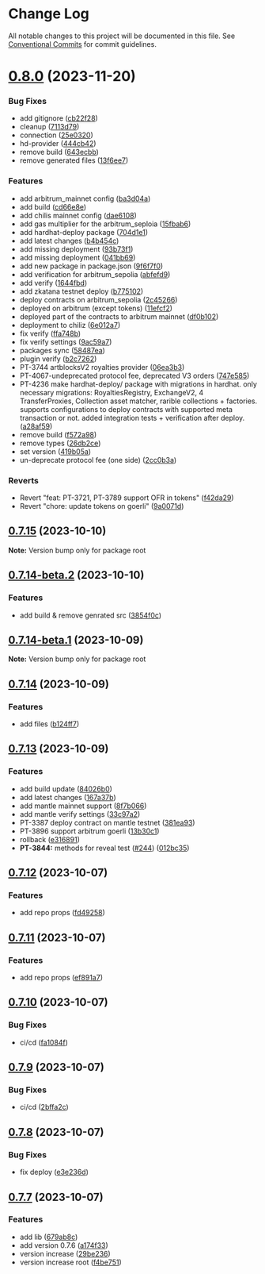 # Change Log

All notable changes to this project will be documented in this file.
See [Conventional Commits](https://conventionalcommits.org) for commit guidelines.

# [0.8.0](https://github.com/rarible/protocol-contracts/compare/v0.7.15...v0.8.0) (2023-11-20)


### Bug Fixes

* add gitignore ([cb22f28](https://github.com/rarible/protocol-contracts/commit/cb22f289ca98e233f86689a259e1092241d0077e))
* cleanup ([7113d79](https://github.com/rarible/protocol-contracts/commit/7113d7921da1a1dfec4883d73014a012d6ad01ef))
* connection ([25e0320](https://github.com/rarible/protocol-contracts/commit/25e032015de29427a79f95d9a475885f26cc8ba9))
* hd-provider ([444cb42](https://github.com/rarible/protocol-contracts/commit/444cb421127fe787a3678733e46425f733e65e8b))
* remove build ([643ecbb](https://github.com/rarible/protocol-contracts/commit/643ecbbf25ca4f81ec47e2f7d3c9a6dd2b95c0b3))
* remove generated files ([13f6ee7](https://github.com/rarible/protocol-contracts/commit/13f6ee72deab87f92c65114579d33fbfc0472de4))


### Features

* add arbitrum_mainnet config ([ba3d04a](https://github.com/rarible/protocol-contracts/commit/ba3d04aec3c5a91f600b279e39b5844e847e1566))
* add build ([cd66e8e](https://github.com/rarible/protocol-contracts/commit/cd66e8e7d0919076eb5cfc778083fdf3e17cdf64))
* add chilis mainnet config ([dae6108](https://github.com/rarible/protocol-contracts/commit/dae6108373e592fa3bd3bbffe4209b508e10c2a1))
* add gas multiplier for the arbitrum_seploia ([15fbab6](https://github.com/rarible/protocol-contracts/commit/15fbab6a584bfeb0ba465d4b85ffe63f56fa9bb0))
* add hardhat-deploy package ([704d1e1](https://github.com/rarible/protocol-contracts/commit/704d1e15fad6026bf25d0fd2319f3b0254b5c15f))
* add latest changes ([b4b454c](https://github.com/rarible/protocol-contracts/commit/b4b454c1f7e2ea2d86d3babe3e0294ea6d7baefd))
* add missing deployment ([93b73f1](https://github.com/rarible/protocol-contracts/commit/93b73f184546ccf366a2f330bf12521649745a4c))
* add missing deployment ([041bb69](https://github.com/rarible/protocol-contracts/commit/041bb690294ec14f29373174c1ee25ec86ecab7b))
* add new package in package.json ([9f6f7f0](https://github.com/rarible/protocol-contracts/commit/9f6f7f05fdf5ddef49a084302d81dff224e5ab6e))
* add verification for arbitrum_sepolia ([abfefd9](https://github.com/rarible/protocol-contracts/commit/abfefd9bb95a0055a0c8386ef59072d8f9212382))
* add verify ([1644fbd](https://github.com/rarible/protocol-contracts/commit/1644fbd31d2a0c2593cb874373af4734df43ad06))
* add zkatana testnet deploy ([b775102](https://github.com/rarible/protocol-contracts/commit/b775102209edc789e5a190438215b557c20cc421))
* deploy contracts on arbitrum_sepolia ([2c45266](https://github.com/rarible/protocol-contracts/commit/2c45266ee2067229045584a19a539232db46eb0b))
* deployed on arbitrum (except tokens) ([11efcf2](https://github.com/rarible/protocol-contracts/commit/11efcf24de934f358222d91a73cd1ba758c5fd36))
* deployed part of the contracts to arbitrum mainnet ([df0b102](https://github.com/rarible/protocol-contracts/commit/df0b1022e3c04de342bebeba1ede2fde50ac0a50))
* deployment to chiliz ([6e012a7](https://github.com/rarible/protocol-contracts/commit/6e012a713804302775da782380038019984e9013))
* fix verify ([ffa748b](https://github.com/rarible/protocol-contracts/commit/ffa748b2364fb279fd586ffc4d1183aa4f99be03))
* fix verify settings ([9ac59a7](https://github.com/rarible/protocol-contracts/commit/9ac59a7621f272b43a8458413f83faad7bed52b6))
* packages sync ([58487ea](https://github.com/rarible/protocol-contracts/commit/58487ea1c48cea8ebea68185c0e612ffd31bea2f))
* plugin verify ([b2c7262](https://github.com/rarible/protocol-contracts/commit/b2c7262daaaed9fad799203932cee1ee22d4fc5d))
* PT-3744 artblocksV2 royalties provider ([06ea3b3](https://github.com/rarible/protocol-contracts/commit/06ea3b335009a6f7006199c077f17a0b3141c989))
* PT-4067-undeprecated protocol fee, deprecated V3 orders ([747e585](https://github.com/rarible/protocol-contracts/commit/747e585ff9dad2411af83014c4f5c9adbe2d8d61))
* PT-4236 make hardhat-deploy/ package with migrations in hardhat. only necessary migrations: RoyaltiesRegistry, ExchangeV2,  4 TransferProxies, Collection asset matcher, rarible collections + factories. supports configurations to deploy contracts with supported meta transaction or not. added integration tests + verification after deploy. ([a28af59](https://github.com/rarible/protocol-contracts/commit/a28af5965f398d9c75eb38041c2d1dbcc5651cdd))
* remove build ([f572a98](https://github.com/rarible/protocol-contracts/commit/f572a98439288856ea303b8eaf835ba9e159dc82))
* remove types ([26db2ce](https://github.com/rarible/protocol-contracts/commit/26db2cec680d566d4f12a3a56991a56ba895343e))
* set version ([419b05a](https://github.com/rarible/protocol-contracts/commit/419b05a732e611b67d2a598f0f6d8a20231e1c64))
* un-deprecate protocol fee (one side) ([2cc0b3a](https://github.com/rarible/protocol-contracts/commit/2cc0b3a086ebcf2ccdba34e9fa67158ae6d44532))


### Reverts

* Revert "feat: PT-3721, PT-3789 support OFR in tokens" ([f42da29](https://github.com/rarible/protocol-contracts/commit/f42da29424aa03b2af6e9bb62df734395b66ba00))
* Revert "chore: update tokens on goerli" ([9a0071d](https://github.com/rarible/protocol-contracts/commit/9a0071d9361b2315dc0dd822cee401689e23fe2e))





## [0.7.15](https://github.com/rarible/protocol-contracts/compare/v0.7.14-beta.3...v0.7.15) (2023-10-10)

**Note:** Version bump only for package root





## [0.7.14-beta.2](https://github.com/rarible/protocol-contracts/compare/v0.7.14-beta.1...v0.7.14-beta.2) (2023-10-10)


### Features

* add build & remove genrated src ([3854f0c](https://github.com/rarible/protocol-contracts/commit/3854f0c2581a721e079215ad0cdcec4680bca9fd))





## [0.7.14-beta.1](https://github.com/rarible/protocol-contracts/compare/v0.7.14-beta.0...v0.7.14-beta.1) (2023-10-09)

**Note:** Version bump only for package root





## [0.7.14](https://github.com/rarible/protocol-contracts/compare/v0.7.13...v0.7.14) (2023-10-09)


### Features

* add files ([b124ff7](https://github.com/rarible/protocol-contracts/commit/b124ff739a6dfd54ad733fdbc0d793b48b5064cb))





## [0.7.13](https://github.com/rarible/protocol-contracts/compare/v0.7.12-beta.3...v0.7.13) (2023-10-09)


### Features

* add build update ([84026b0](https://github.com/rarible/protocol-contracts/commit/84026b0568153f9d2c1e1b0038b59e5f429c7281))
* add latest changes ([167a37b](https://github.com/rarible/protocol-contracts/commit/167a37bda612404e8ef0feb0f3edf3d669e869bf))
* add mantle mainnet support ([8f7b066](https://github.com/rarible/protocol-contracts/commit/8f7b066e58ec4d0603a6601d129c7e6ec73a6398))
* add mantle verify settings ([33c97a2](https://github.com/rarible/protocol-contracts/commit/33c97a21dd81aa5f88a9eba082c9a5b1a0534331))
* PT-3387 deploy contract on mantle testnet ([381ea93](https://github.com/rarible/protocol-contracts/commit/381ea93177151edf66390c0ca0a035417accc7e0))
* PT-3896 support arbitrum goerli ([13b30c1](https://github.com/rarible/protocol-contracts/commit/13b30c1424109ccea527da23c4a7117330f64044))
* rollback ([e316891](https://github.com/rarible/protocol-contracts/commit/e31689183da4619e8456a887da6ae9e80d28720c))
* **PT-3844:** methods for reveal test ([#244](https://github.com/rarible/protocol-contracts/issues/244)) ([012bc35](https://github.com/rarible/protocol-contracts/commit/012bc350003becc66eac63e0714f2711dc2727f7))





## [0.7.12](https://github.com/rarible/protocol-contracts/compare/v0.7.11...v0.7.12) (2023-10-07)


### Features

* add repo props ([fd49258](https://github.com/rarible/protocol-contracts/commit/fd492580d31660b34fdefed29131a54680350d05))





## [0.7.11](https://github.com/rarible/protocol-contracts/compare/v0.7.10...v0.7.11) (2023-10-07)


### Features

* add repo props ([ef891a7](https://github.com/rarible/protocol-contracts/commit/ef891a7816d51c21b6e21e5cb52ee3557ecf9349))





## [0.7.10](https://github.com/rarible/protocol-contracts/compare/v0.7.9...v0.7.10) (2023-10-07)


### Bug Fixes

* ci/cd ([fa1084f](https://github.com/rarible/protocol-contracts/commit/fa1084f46ee4e12c945837cc417cf8be46ee441e))





## [0.7.9](https://github.com/rarible/protocol-contracts/compare/v0.7.8...v0.7.9) (2023-10-07)


### Bug Fixes

* ci/cd ([2bffa2c](https://github.com/rarible/protocol-contracts/commit/2bffa2cfe39ed051dd26405386a8c7f5c25fe127))





## [0.7.8](https://github.com/rarible/protocol-contracts/compare/v0.7.7-beta20...v0.7.8) (2023-10-07)


### Bug Fixes

* fix deploy ([e3e236d](https://github.com/rarible/protocol-contracts/commit/e3e236d8819a13c7c4aa4de94961bb3fedbda2f8))





## [0.7.7](https://github.com/rarible/protocol-contracts/compare/v0.3.0-beta7...v0.7.7) (2023-10-07)


### Features

* add lib ([679ab8c](https://github.com/rarible/protocol-contracts/commit/679ab8c9e4c054be2c39f0e78bc8c8e9d7f36bb2))
* add version 0.7.6 ([a174f33](https://github.com/rarible/protocol-contracts/commit/a174f338fc3cc046a926e2512c2575d2b56d5759))
* version increase ([29be236](https://github.com/rarible/protocol-contracts/commit/29be236fdfefbabf0922457a9fdc3e0a219088bd))
* version increase root ([f4be751](https://github.com/rarible/protocol-contracts/commit/f4be7518cf6674a38175e324c875c676cc271811))
